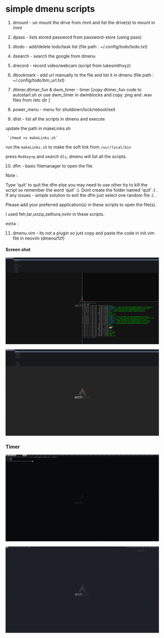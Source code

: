 simple dmenu scripts
=====================

1. dmount     - un mount the drive from /mnt and list the drive(s) to mount in /mnt
2. dpass      - lists stored password from password-store (using pass)
3. dtodo      - add/delete todo/task list (file path : ~/.config/todo/todo.txt)
4. dsearch    - search the google from dmenu
5. drecord    - record video/webcam (script from lukesmithxyz)
6. dbookmark  - add url manually to the file and list it in dmenu (file path : ~/.config/todo/bm_url.txt)

7. dtimer,dtimer_fun & dwm_timer  - timer [copy dtimer_fun code to autostart.sh or use dwm_timer in dwmblocks and copy .png and .wav files from /etc dir  ]

8. power_menu  - menu for shutdown/lock/reboot/exit

9. dlist      - list all the scripts in dmenu and execute

update the path in makeLinks.sh

     `chmod +x makeLinks.sh`

run the `makeLinks.sh` to make the soft link from `/usr/local/bin`

press `Modkey+p` and search `dls`,  dmenu will list all the scripts.


10. dfm    - basic filemanager to open the file.

Note :

Type 'quit' to quit the dfm  else you may need to use other tty to kill the script so remember the word 'quit' :).
Dont create the folder named 'quit' :)   .
If any issues - simple solution to exit the dfm just select one random file :) .

Please add your preferred application(s) in these scripts to open the file(s).

I used feh,tar,unzip,zethura,nvim in these scripts. 


extra :

11. dmenu.vim -  its not a plugin so just copy and paste the code in init.vim file in neovim (dmenu/fzf)



#### Screen shot
 
![dlist](https://github.com/viyoriya/dmenuScripts/blob/main/screenshots/2021-05-19-09-25-34.png)

![dfm](https://github.com/viyoriya/dmenuScripts/blob/main/screenshots/2021-05-19-09-29-31.png)

### Timer

![dtimer](https://github.com/viyoriya/dmenuScripts/blob/main/screenshots/2021-06-10-22-23-01.png)

![dtimer](https://github.com/viyoriya/dmenuScripts/blob/main/screenshots/2021-06-10-22-11-22.png)


